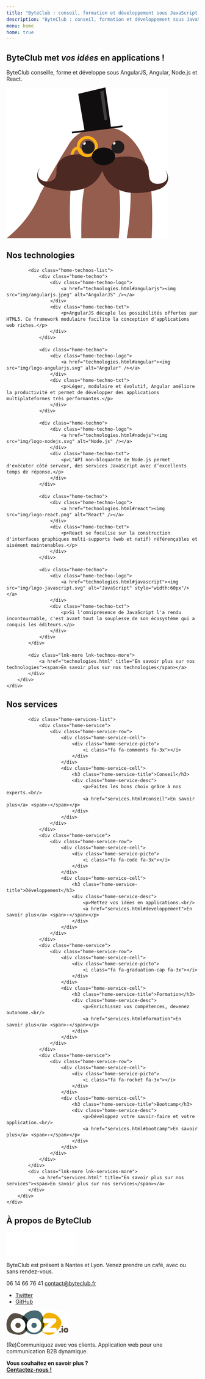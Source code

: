 ```yaml
---
title: "ByteClub : conseil, formation et développement sous JavaScript, AngularJS, Node.js, React"
description: "ByteClub : conseil, formation et développement sous JavaScript, AngularJS, Node.js, React"
menu: home
home: true
---
```

<section class="banner">
	<div class="wrap cf">
		<div class="banner-home">
			<div class="banner-home-wrap">
				<h1 class="page-title">ByteClub met <em>vos idées</em> en applications !</h1>
				<p>ByteClub conseille, forme et développe sous AngularJS, Angular, Node.js et React.</p>
				<img src="img/mascot.png" alt="" class="mascot" />
			</div>
		</div>
	</div>
</section>

<section class="section home-technos">
	<div class="wrap cf">
		<div class="inner">
			<h2 class="title-main">Nos technologies</h2>

			<div class="home-technos-list">
				<div class="home-techno">
					<div class="home-techno-logo">
						<a href="technologies.html#angularjs"><img src="img/angularjs.jpeg" alt="AngularJS" /></a>
					</div>
					<div class="home-techno-txt">
						<p>AngularJS décuple les possibilités offertes par HTML5. Ce framework modulaire facilite la conception d'applications web riches.</p>
					</div>
				</div>

				<div class="home-techno">
					<div class="home-techno-logo">
						<a href="technologies.html#angular"><img src="img/logo-angularjs.svg" alt="Angular" /></a>
					</div>
					<div class="home-techno-txt">
						<p>Léger, modulaire et évolutif, Angular améliore la productivité et permet de développer des applications multiplateformes très performantes.</p>
					</div>
				</div>

				<div class="home-techno">
					<div class="home-techno-logo">
						<a href="technologies.html#nodejs"><img src="img/logo-nodejs.svg" alt="Node.js" /></a>
					</div>
					<div class="home-techno-txt">
						<p>L'API non-bloquante de Node.js permet d'exécuter côté serveur, des services JavaScript avec d’excellents temps de réponse.</p>
					</div>
				</div>

				<div class="home-techno">
					<div class="home-techno-logo">
						<a href="technologies.html#react"><img src="img/logo-react.png" alt="React" /></a>
					</div>
					<div class="home-techno-txt">
						<p>React se focalise sur la construction d'interfaces graphiques multi-supports (web et natif) référençables et aisément maintenables.</p>
					</div>
				</div>

				<div class="home-techno">
					<div class="home-techno-logo">
						<a href="technologies.html#javascript"><img src="img/logo-javascript.svg" alt="JavaScript" style="width:60px"/></a>
					</div>
					<div class="home-techno-txt">
						<p>Si l'omniprésence de JavaScript l'a rendu incontournable, c'est avant tout la souplesse de son écosystème qui a conquis les éditeurs.</p>
					</div>
				</div>
			</div>

			<div class="lnk-more lnk-technos-more">
				<a href="technologies.html" title="En savoir plus sur nos technologies"><span>En savoir plus sur nos technologies</span></a>
			</div>
		</div>
	</div>
</section>

<section class="section home-services">
	<div class="wrap">
		<div class="inner">
			<h2 class="title-main">Nos services</h2>

			<div class="home-services-list">
				<div class="home-service">
					<div class="home-service-row">
						<div class="home-service-cell">
							<div class="home-service-picto">
								<i class="fa fa-comments fa-3x"></i>
							</div>
						</div>
						<div class="home-service-cell">
							<h3 class="home-service-title">Conseil</h3>
							<div class="home-service-desc">
								<p>Faites les bons choix grâce à nos experts.<br/>
								<a href="services.html#conseil">En savoir plus</a> <span>›</span></p>
							</div>
						</div>
					</div>
				</div>
				<div class="home-service">
					<div class="home-service-row">
						<div class="home-service-cell">
							<div class="home-service-picto">
								<i class="fa fa-code fa-3x"></i>
							</div>
						</div>
						<div class="home-service-cell">
							<h3 class="home-service-title">Développement</h3>
							<div class="home-service-desc">
								<p>Mettez vos idées en applications.<br/>
								<a href="services.html#developpement">En savoir plus</a> <span>›</span></p>
							</div>
						</div>
					</div>
				</div>
				<div class="home-service">
					<div class="home-service-row">
						<div class="home-service-cell">
							<div class="home-service-picto">
								<i class="fa fa-graduation-cap fa-3x"></i>
							</div>
						</div>
						<div class="home-service-cell">
							<h3 class="home-service-title">Formation</h3>
							<div class="home-service-desc">
								<p>Enrichissez vos compétences, devenez autonome.<br/>
								<a href="services.html#formation">En savoir plus</a> <span>›</span></p>
							</div>
						</div>
					</div>
				</div>
				<div class="home-service">
					<div class="home-service-row">
						<div class="home-service-cell">
							<div class="home-service-picto">
								<i class="fa fa-rocket fa-3x"></i>
							</div>
						</div>
						<div class="home-service-cell">
							<h3 class="home-service-title">Bootcamp</h3>
							<div class="home-service-desc">
								<p>Développez votre savoir-faire et votre application.<br/>
								<a href="services.html#bootcamp">En savoir plus</a> <span>›</span></p>
							</div>
						</div>
					</div>
				</div>
			</div>
			<div class="lnk-more lnk-services-more">
				<a href="services.html" title="En savoir plus sur nos services"><span>En savoir plus sur nos services</span></a>
			</div>
		</div>
	</div>
</section>

<footer class="footer footer-home" role="contentinfo">
	<div class="wrap">
		<div class="inner">
			<h2 class="footer-title">À propos de <strong>ByteClub</strong></h2>
			<div class="footer-cols">
				<div class="footer-col footer-col-byteclub">
					<div class="footer-logo">
						<img src="img/logo-white.png" alt="ByteClub" />
					</div>
					<div class="footer-content" itemscope itemtype="http://schema.org/Corporation">
						<p><span itemprop="name">ByteClub</span> est présent à Nantes et Lyon. Venez prendre un café, avec ou sans rendez-vous.</p>
						<p><span class="byteclub-phone" itemprop="telephone"><i class="fa fa-phone"></i>06 14 66 76 41</span> <a href="mailto:contact@byteclub.fr" class="byteclub-email" itemprop="email"><i class="fa fa-envelope"></i>contact@byteclub.fr</a></p>
						<ul class="byteclub-social">
							<li><a href="https://twitter.com/byteclubfr"><i class="fa fa-twitter fa-2x"></i><span>Twitter</span></a></li>
							<li><a href="https://github.com/byteclubfr"><i class="fa fa-github fa-2x"></i><span>GitHub</span></a></li>
						</ul>
					</div>
				</div>
				<div class="footer-col footer-col-ooz">
					<div class="footer-logo">
						<img src="img/logo-ooz.png" alt="OOZ.io" />
					</div>
					<div class="footer-content">
						<p>(Re)Communiquez avec vos clients. Application web pour une communication B2B dynamique.</p>
						<p><strong>Vous souhaitez en savoir plus&nbsp;?<br/> <a href="contact.html">Contactez-nous&nbsp;!</a></strong></p>
					</div>
				</div>
			</div>
		</div>
	</div>
</footer>
